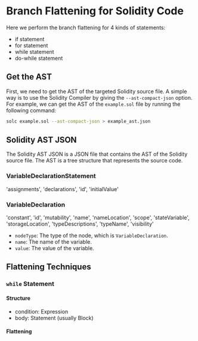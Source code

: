 # Branch Flattening for Solidity Code

Here we perform the branch flattening for 4 kinds of statements:

- if statement
- for statement
- while statement
- do-while statement

## Get the AST

First, we need to get the AST of the targeted Solidity source file. A simple way is to use the Solidity Compiler by giving the `--ast-compact-json` option. For example, we can get the AST of the `example.sol` file by running the following command:


```bash
solc example.sol --ast-compact-json > example_ast.json
```

## Solidity AST JSON

The Solidity AST JSON is a JSON file that contains the AST of the Solidity source file. The AST is a tree structure that represents the source code.

### VariableDeclarationStatement
'assignments', 'declarations', 'id', 'initialValue'

### VariableDeclaration
'constant', 'id', 'mutability', 'name', 'nameLocation', 'scope', 'stateVariable', 'storageLocation', 'typeDescriptions', 'typeName', 'visibility'

- `nodeType`: The type of the node, which is `VariableDeclaration`.
- `name`: The name of the variable.
- `value`: The value of the variable.


## Flattening Techniques

### `while` Statement

#### Structure
- condition: Expression
- body: Statement (usually Block)

#### Flattening



